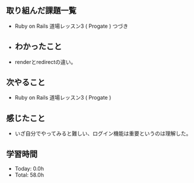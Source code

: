 ## 取り組んだ課題一覧
- Ruby on Rails 道場レッスン3 ( Progate ) つづき
- ## わかったこと
- renderとredirectの違い。
## 次やること
- Ruby on Rails 道場レッスン3 ( Progate )
## 感じたこと
- いざ自分でやってみると難しい、ログイン機能は重要というのは理解した。
## 学習時間
- Today: 0.0h
- Total: 58.0h
